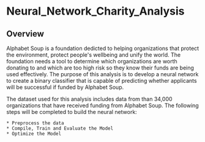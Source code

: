 # Neural_Network_Charity_Analysis

## Overview

Alphabet Soup is a foundation dedicted to helping organizations that protect the environment, protect people's wellbeing and unify the world.  The foundation needs a tool to determine which organizations are worth donating to and which are too high risk so they know their funds are being used effectively.  The purpose of this analysis is to develop a neural network to create a binary classifier that is capable of predicting whether applicants will be successful if funded by Alphabet Soup.

The dataset used for this analysis includes data from than 34,000 organizations that have received funding from Alphabet Soup.  The following steps will be completed to build the neural network:

    * Preprocess the data
    * Compile, Train and Evaluate the Model
    * Optimize the Model
    
    
